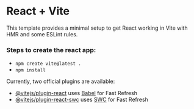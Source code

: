 # React + Vite

This template provides a minimal setup to get React working in Vite with HMR and some ESLint rules.

### Steps to create the react app:

- `npm create vite@latest . `
- `npm install`


Currently, two official plugins are available:

- [@vitejs/plugin-react](https://github.com/vitejs/vite-plugin-react/blob/main/packages/plugin-react/README.md) uses [Babel](https://babeljs.io/) for Fast Refresh
- [@vitejs/plugin-react-swc](https://github.com/vitejs/vite-plugin-react-swc) uses [SWC](https://swc.rs/) for Fast Refresh



